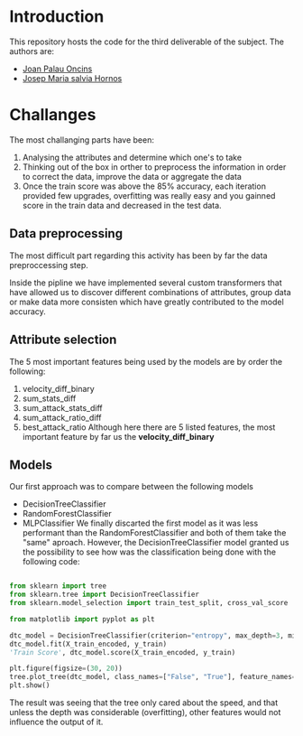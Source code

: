 # Introduction
This repository hosts the code for the third deliverable of the subject.
The authors are:

- [Joan Palau Oncins](https://github.com/JoanPalau)
- [Josep Maria salvia Hornos](https://github.com/josalhor)

# Challanges
The most challanging parts have been:
1. Analysing the attributes and determine which one's to take
2. Thinking out of the box in orther to preprocess the information in order to correct the data, improve the data or aggregate the data
3. Once the train score was above the 85% accuracy, each iteration provided few upgrades, overfitting was really easy and you gainned score in the train data and decreased in the test data.

## Data preprocessing
The most difficult part regarding this activity has been by far the data preproccessing step.

Inside the pipline we have implemented several custom transformers that have allowed us to discover different combinations of attributes, group data or make data more consisten which have greatly contributed to the model accuracy.
## Attribute selection
The 5 most important features being used by the models are by order the following:
1. velocity_diff_binary
2. sum_stats_diff
3. sum_attack_stats_diff
4. sum_attack_ratio_diff
5. best_attack_ratio
Although here there are 5 listed features, the most important feature by far us the **velocity_diff_binary**
## Models
Our first approach was to compare between the following models
- DecisionTreeClassifier
- RandomForestClassifier
- MLPClassifier
We finally discarted the first model as it was less performant than the RandomForestClassifier and both of them take the "same" aproach. However, the DecisionTreeClassifier model granted us the possibility to see how was the classification being done with the following code:
```python

from sklearn import tree
from sklearn.tree import DecisionTreeClassifier
from sklearn.model_selection import train_test_split, cross_val_score

from matplotlib import pyplot as plt

dtc_model = DecisionTreeClassifier(criterion="entropy", max_depth=3, min_samples_leaf=5, random_state=42)
dtc_model.fit(X_train_encoded, y_train)
'Train Score', dtc_model.score(X_train_encoded, y_train)

plt.figure(figsize=(30, 20))
tree.plot_tree(dtc_model, class_names=["False", "True"], feature_names=DropTransformer.KEEP_COLUMNS)
plt.show()
```
The result was seeing that the tree only cared about the speed, and that unless the depth was considerable (overfitting), other features would not influence the output of it.